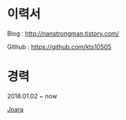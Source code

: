 # 이력서

Blog : http://nanstrongman.tistory.com/

Github : https://github.com/kts10505


# 경력
2018.01.02 ~ now

[Joara](https://joara.com)
